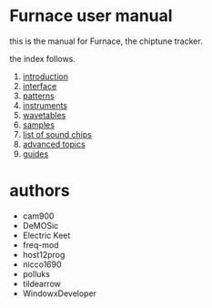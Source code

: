 # Furnace user manual

this is the manual for Furnace, the chiptune tracker.

the index follows.

1. [introduction](1-intro/README.md)
2. [interface](2-interface/README.md)
3. [patterns](3-pattern/README.md)
4. [instruments](4-instrument/README.md)
5. [wavetables](5-wave/README.md)
6. [samples](6-sample/README.md)
7. [list of sound chips](7-systems/README.md)
8. [advanced topics](8-advanced/README.md)
9. [guides](9-guides/README.md)

# authors

- cam900
- DeMOSic
- Electric Keet
- freq-mod
- host12prog
- nicco1690
- polluks
- tildearrow
- WindowxDeveloper
